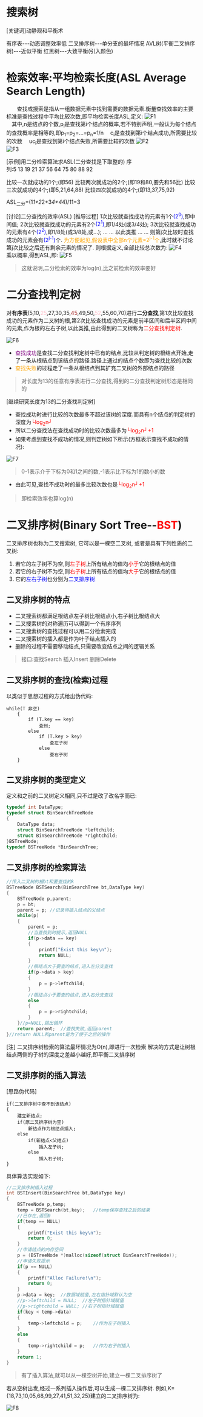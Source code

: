 搜索树
========
[关键词]动静观和平衡术

有序表---动态调整效率低
二叉排序树---单分支的最坏情况
AVL树(平衡二叉排序树)---近似平衡
红黑树---大致平衡(引入颜色)

检索效率:平均检索长度(ASL Average Search Length)
=========
&emsp;&emsp;查找或搜索是指从一组数据元素中找到需要的数据元素.衡量查找效率的主要标准是查找过程中平均比较次数,即平均检索长度ASL,定义:
![F1](https://github.com/CyberYui/DataStructures/blob/master/C/SearchTree/SearchTreeG1.png)<br>
&emsp;其中,n是结点的个数,p<sub>i</sub>是查找第i个结点的概率,若不特别声明,一般认为每个结点的查找概率是相等的,即p<sub>1</sub>=p<sub>2</sub>=...=p<sub>n</sub>=1/n
&emsp;c<sub>i</sub>是查找到第i个结点成功,所需要比较的次数
&emsp;uc<sub>i</sub>是查找到第i个结点失败,所需要比较的次数
![F2](https://github.com/CyberYui/DataStructures/blob/master/C/SearchTree/SearchTreeG2.png)<br>
![F3](https://github.com/CyberYui/DataStructures/blob/master/C/SearchTree/SearchTreeG3.png)<br>

[示例]用二分检索算法求ASL(二分查找是下取整的)
序列:5&nbsp;13&nbsp;19&nbsp;21&nbsp;37&nbsp;56&nbsp;64&nbsp;75&nbsp;80&nbsp;88&nbsp;92

比较一次就成功的1个;(即56)
比较两次就成功的2个;(即19和80,要先和56比)
比较三次就成功的4个;(即5,21,64,88)
比较四次就成功的4个;(即13,37,75,92)

ASL<sub>二分</sub>=(1*1+2*2+3*4+4*4)/11=3

[讨论]二分查找的效率(ASL)
[推导过程]
1次比较就查找成功的元素有1个<font color=blue>(2<sup>0</sup>)</font>,即中间值;
2次比较就查找成功的元素有2个<font color=blue>(2<sup>1</sup>)</font>,即1/4处(或3/4处);
3次比较就查找成功的元素有4个<font color=blue>(2<sup>2</sup>)</font>,即1/8处(或3/8处,或...);
... ... 以此类推 ... ...
则第j次比较时查找成功的元素会有<font color=blue>(2<sup>j-1</sup>)</font>个.
<font color=orange>为方便起见,假设表中全部n个元素=2<sup>j-1</sup>个</font>,此时就不讨论第j次比较之后还有剩余元素的情况了.
则根据定义,全部比较总次数为:
![F4](https://github.com/CyberYui/DataStructures/blob/master/C/SearchTree/SearchTreeG4.png)<br>
乘以概率,得到ASL,即:
![F5](https://github.com/CyberYui/DataStructures/blob/master/C/SearchTree/SearchTreeG5.png)<br>

>这就说明,二分检索的效率为log(n),比之前检索的效率要好

二分查找判定树
=========
对**有序表**(5,10,<font color=pink>25</font>,27,30,35,<font color=brown>45</font>,49,50,<font color=pink>52</font>,55,60,70)进行**二分查找**,第1次比较查找成功的元素作为二叉树的根,第2次比较查找成功的元素是前半区间和后半区间中间的元素,作为根的左右子树,以此类推,由此得到的二叉树称为<font color=red>二分查找判定树</font>.

![F6](https://github.com/CyberYui/DataStructures/blob/master/C/SearchTree/SearchTreeG6.png)<br>

* <font color=purple>查找成功</font>是查找二分查找判定树中已有的结点,比较从判定树的根结点开始,走了一条从根结点到该结点的路径.路径上通过的结点个数即为查找比较的次数
* <font color=orange>查找失败</font>的过程走了一条从根结点到其扩充二叉树的外部结点的路径
>对长度为13的任意有序表进行二分查找,得到的二分查找判定树形态是相同的

[继续研究长度为13的二分查找判定树]
* 查找成功时进行比较的次数最多不超过该树的深度.而具有n个结点的判定树的深度为<font color=red>└log<sub>2</sub>n┘</font>
* 所以二分查找法在查找成功时的比较次数最多为<font color=red>└log<sub>2</sub>n┘+1</font>
* 如果考虑到查找不成功的情况,则判定树如下所示(方框表示查找不成功的情况):

![F7](https://github.com/CyberYui/DataStructures/blob/master/C/SearchTree/SearchTreeG7.png)<br>
>0-1表示介于下标为0和1之间的数,-1表示比下标为1的数小的数

* 由此可见,查找不成功时的最多比较次数也是<font color=red>└log<sub>2</sub>n┘+1</font>
>即检索效率也算log(n)

二叉排序树(Binary Sort Tree--<font color=red>BST</font>)
===========
二叉排序树也称为二叉搜索树,
它可以是一棵空二叉树,
或者是具有下列性质的二叉树:
1. 若它的左子树不为空,则<font color=red>左子树</font>上所有结点的值均<font color=red>小于</font>它的根结点的值
2. 若它的右子树不为空,则<font color=red>右子树</font>上所有结点的值均<font color=red>大于</font>它的根结点的值
3. 它的<font color=blue>左右子树</font>也分别为<font color=blue>二叉排序树</font>

二叉排序树的特点
-----------
* 二叉搜索树都满足根结点左子树比根结点小,右子树比根结点大
* 二叉搜索树的对称遍历可以得到一个有序序列
* 二叉搜索树的查找过程可以用二分检索完成
* 二叉搜索树的插入都是作为叶子结点插入的
* 删除的过程不需要移动结点,只需要改变结点之间的逻辑关系
>接口:查找Search&nbsp;插入Insert&nbsp;删除Delete

二叉排序树的查找(检索)过程
-----------
以类似于思想过程的方式给出伪代码:

```BST--Search伪
while(T 非空)
    {
        if (T.key == key)
            查到;
        else 
            if (T.key > key)
                查左子树
            else
                查右子树
    }
```

二叉排序树的类型定义
----------
定义和之前的二叉树定义相同,只不过是改了改名字而已:
```c
typedef int DataType;
typedef struct BinSearchTreeNode
{
    DataType data;
    struct BinSearchTreeNode *leftchild;
    struct BinSearchTreeNode *rightchild;
}BSTreeNode;
typedef BSTreeNode *BinSearchTree;
```

二叉排序树的检索算法
---------
```c
//传入二叉树的根bt和要查找的k
BSTreeNode BSTSearch(BinSearchTree bt,DataType key)
{
    BSTreeNode p,parent;
    p = bt;
    parent = p; //记录待插入结点的父结点
    while(p)
    {
        parent = p;
        //当查找到时提示,返回NULL
        if(p->data == key)
        {
            printf("Exist this key\n");
            return NULL;
        }
        //根结点大于要查的结点,进入左分支查找
        if(p->data > key)
        {
            p = p->leftchild;
        }
        //根结点小于要查的结点,进入右分支查找
        else
        {
            p = p->rightchild;
        }
    }//p=NULL,跳出循环
    return parent;  //查找失败,返回parent
}//return NULL和parent是为了便于之后的操作
```
[注]
二叉排序树检索的算法最坏情况为O(n),即进行一次检索
解决的方式是让树根结点两侧的子树的深度之差越小越好,即平衡二叉排序树

二叉排序树的插入算法
------------
[思路伪代码]
```(伪)BST--Insert
if(二叉排序树中查不到该结点)
{
    建立新结点;
    if(原二叉排序树为空)
        新结点作为根结点插入;
    else 
        if(新结点<父结点)
            插入左子树;
        else
            插入右子树;
}
```

具体算法实现如下:

```c
//二叉排序树插入过程
int BSTInsert(BinSearchTree bt,DataType key)
{
    BSTreeNode p,temp;
    temp = BSTSearch(bt,key);   //temp保存查找之后的结果
    //已存在,返回0
    if(temp == NULL)
    {
        printf("Exist this key\n");
        return 0;
    }
    //申请结点的内存空间
    p = (BSTreeNode *)malloc(sizeof(struct BinSearchTreeNode));
    //申请失败提示
    if(p == NULL)
    {
        printf("Alloc Failure!\n");
        return 0;
    }
    p->data = key;  //数据域赋值,左右指针域默认为空
    //p->leftchild = NULL;  //左子树指针域赋值
    //p->rightchild = NULL; //右子树指针域赋值
    if(key < temp->data)
    {
        temp->leftchild = p;    //作为左子树插入
    }
    else
    {
        temp->rightchild = p;   //作为右子树插入
    }
    return 1;
}
```

>有了插入算法,就可以从一棵空树开始,建立一棵二叉排序树了

若从空树出发,经过一系列插入操作后,可以生成一棵二叉排序树.
例如,K={18,73,10,05,68,99,27,41,51,32,25}建立的二叉排序树为:

![F8](https://github.com/CyberYui/DataStructures/blob/master/C/SearchTree/SearchTreeG8.png)<br>

